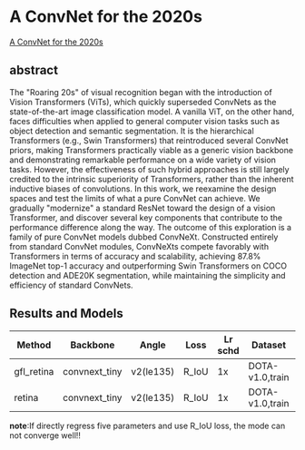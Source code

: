 # A ConvNet for the 2020s

[A ConvNet for the 2020s](http://arxiv.org/abs/2201.03545)

## abstract

The "Roaring 20s" of visual recognition began with the introduction of Vision Transformers (ViTs), which quickly superseded ConvNets as the state-of-the-art image classification model. A vanilla ViT, on the other hand, faces difficulties when applied to general computer vision tasks such as object detection and semantic segmentation. It is the hierarchical Transformers (e.g., Swin Transformers) that reintroduced several ConvNet priors, making Transformers practically viable as a generic vision backbone and demonstrating remarkable performance on a wide variety of vision tasks. However, the effectiveness of such hybrid approaches is still largely credited to the intrinsic superiority of Transformers, rather than the inherent inductive biases of convolutions. In this work, we reexamine the design spaces and test the limits of what a pure ConvNet can achieve. We gradually "modernize" a standard ResNet toward the design of a vision Transformer, and discover several key components that contribute to the performance difference along the way. The outcome of this exploration is a family of pure ConvNet models dubbed ConvNeXt. Constructed entirely from standard ConvNet modules, ConvNeXts compete favorably with Transformers in terms of accuracy and scalability, achieving 87.8% ImageNet top-1 accuracy and outperforming Swin Transformers on COCO detection and ADE20K segmentation, while maintaining the simplicity and efficiency of standard ConvNets.

## Results and Models

| Method     | Backbone      | Angle     | Loss  | Lr schd | Dataset         | preprocess    | $AP_{0.5}$ | $AP_{0.75}$ | $mAP$ |
| ---------- | ------------- | --------- | ----- | ------- | --------------- | ------------- | ---------- | ----------- | ----- |
| gfl_retina | convnext_tiny | v2(le135) | R_IoU | 1x      | DOTA-v1.0,train | 1024x1024,512 | 75.03      | 46.58       | 45.04 |
| retina     | convnext_tiny | v2(le135) | R_IoU | 1x      | DOTA-v1.0,train | 1024x1024,512 | 5.07       | 0.34        | 1.31  |

**note**:If directly regress five parameters and use R_IoU loss, the mode can not converge well!!

